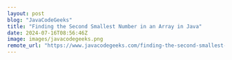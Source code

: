 ```yaml
---
layout: post
blog: "JavaCodeGeeks"
title: "Finding the Second Smallest Number in an Array in Java"
date: 2024-07-16T08:56:46Z
image: images/javacodegeeks.png
remote_url: "https://www.javacodegeeks.com/finding-the-second-smallest-number-in-an-array-in-java.html"
---
```

